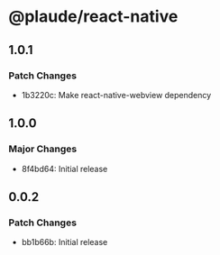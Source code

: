# @plaude/react-native

## 1.0.1

### Patch Changes

- 1b3220c: Make react-native-webview dependency

## 1.0.0

### Major Changes

- 8f4bd64: Initial release

## 0.0.2

### Patch Changes

- bb1b66b: Initial release
